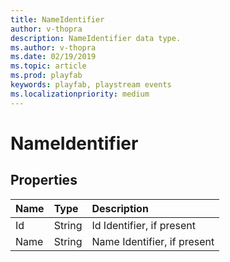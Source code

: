 ```yaml
---
title: NameIdentifier
author: v-thopra
description: NameIdentifier data type.
ms.author: v-thopra
ms.date: 02/19/2019
ms.topic: article
ms.prod: playfab
keywords: playfab, playstream events
ms.localizationpriority: medium
---
```


# NameIdentifier

## Properties

|Name|Type|Description|
| :--------------------|:-------------------|:----------------------|
|Id|String|Id Identifier, if present|
|Name|String|Name Identifier, if present|
